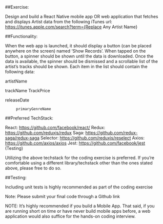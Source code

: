 ##Exercise:

Design and build a React Native mobile app OR web application that fetches and displays Artist data from the following iTunes url:
https://itunes.apple.com/search?term={Replace Any Artist Name}

##Functionality:

When the web app is launched, it should display a button (can be placed anywhere on the screen) named ‘Show Records’.
When tapped on the button, a spinner should be shown until the data is downloaded. Once the data is available, the spinner should be dismissed and a scrollable list of the artist’s tracks should be shown. Each item in the list should contain the following data:

artistName

trackName TrackPrice

releaseDate

         primaryGenreName

##Preferred TechStack:

React: https://github.com/facebook/react/
Redux: https://github.com/reduxjs/redux
Saga: https://github.com/redux-saga/redux-saga
Selector: https://github.com/reduxjs/reselect
Axios: https://github.com/axios/axios
Jest: https://github.com/facebook/jest (Testing)

Utilizing the above techstack for the coding exercise is preferred. If you’re comfortable using a different library/techstack other than the ones stated above, please free to do so.

##Testing:

Including unit tests is highly recommended as part of the coding exercise

Note: Please submit your final code through a Github link

NOTE: It’s highly recommended if you build a Mobile App. That said, if you are running short on time or have never build mobile apps before, a web application would also suffice for the hands-on coding interview.
